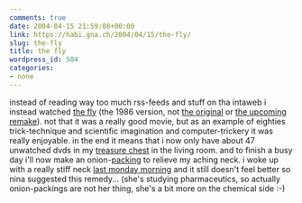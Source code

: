 ```yaml
---
comments: true
date: 2004-04-15 21:59:08+00:00
link: https://habi.gna.ch/2004/04/15/the-fly/
slug: the-fly
title: the fly
wordpress_id: 504
categories:
- none
---
```


instead of reading way too much rss-feeds and stuff on tha intaweb i instead watched  [the fly](https://imdb.com/title/tt0091064/) (the 1986 version, not [the original](http://imdb.com/title/tt0051622/) or [the upcoming remake](http://imdb.com/title/tt0379788/)).
not that it was a really good movie, but as an example of eighties trick-technique and scientific imagination and computer-trickery it was really enjoyable.
in the end it means that i now only have about 47 unwatched dvds in my [treasure chest](http://dict.leo.org/?search=schatztruhe) in the living room.
and to finish a busy day i'll now make an onion-[packing](http://dict.leo.org/?search=packing) to relieve my aching neck. i woke up with a really stiff neck [last monday morning](https://habi.gna.ch/blog/archives/000290.html) and it still doesn't feel better so nina suggested this remedy... (she's studying pharmaceutics, so actually onion-packings are not her thing, she's a bit more on the chemical side :-)
